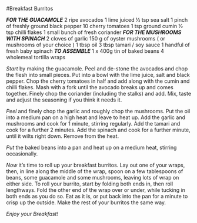 #Breakfast Burritos

**_FOR THE GUACAMOLE_**
 2 ripe avocados
 1 lime juiced
 ½ tsp sea salt
 1 pinch of freshly ground black pepper
 10 cherry tomatoes
 1 tsp ground cumin
 ½ tsp chilli flakes
 1 small bunch of fresh coriander
**_FOR THE MUSHROOMS WITH SPINACH_**
 2 cloves of garlic
 150 g of oyster mushrooms ( or mushrooms of your choice )
 1 tbsp oil
 3 tbsp tamari / soy sauce
 1 handful of fresh baby spinach
**_TO ASSEMBLE_**
 1 x 400g tin of baked beans
 4 wholemeal tortilla wraps

 _Start_ by making the guacamole. Peel and de-stone the avocados and chop the flesh into small pieces. Put into a bowl with the lime juice, salt and black pepper. Chop the cherry tomatoes in half and add along with the cumin and chilli flakes. Mash with a fork until the avocado breaks up and comes together. Finely chop the coriander (including the stalks) and add. Mix, taste and adjust the seasoning if you think it needs it.

_Peel_ and finely chop the garlic and roughly chop the mushrooms. Put the oil into a medium pan on a high heat and leave to heat up. Add the garlic and mushrooms and cook for 1 minute, stirring regularly. Add the tamari and cook for a further 2 minutes. Add the spinach and cook for a further minute, until it wilts right down. Remove from the heat.

_Put_ the baked beans into a pan and heat up on a medium heat, stirring occasionally.

_Now_ it’s time to roll up your breakfast burritos. Lay out one of your wraps, then, in line along the middle of the wrap, spoon on a few tablespoons of beans, some guacamole and some mushrooms, leaving lots of wrap on either side. To roll your burrito, start by folding both ends in, then roll lengthways. Fold the other end of the wrap over or under, while tucking in both ends as you do so. Eat as it is, or put back into the pan for a minute to crisp up the outside. Make the rest of your burritos the same way.

_Enjoy your Breakfast!_
